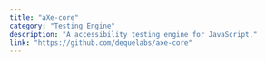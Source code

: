 ```yaml
---
title: "aXe-core"
category: "Testing Engine"
description: "A accessibility testing engine for JavaScript."
link: "https://github.com/dequelabs/axe-core"
---
```

